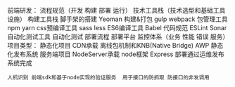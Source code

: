 前端研发： 
    流程规范（开发 构建 部署 运行）
    技术工具栈（技术选型和基础工具设施）
    构建工具栈
        脚手架的搭建 Yeoman 
        构建&打包 gulp webpack 
        包管理工具 npm yarn
        css预编译工具 sass less
        ES6编译工具 Babel
        代码规范 ESLint Sonar
        自动化测试工具
    自动化测试
    部署流程
    部署平台
    监控体系（业务 性能 错误 服务）
项目类型：
    静态化项目 CDN承载 离线包机制和KNB(Native Bridge) AWP 静态化发布系统
    服务端项目 NodeServer承载 node框架 Express 部署通过运维发布系统完成

    人机识别 前端sdk和基于node实现的验证服务  用于接口的防抓取 防接口的非发调用
